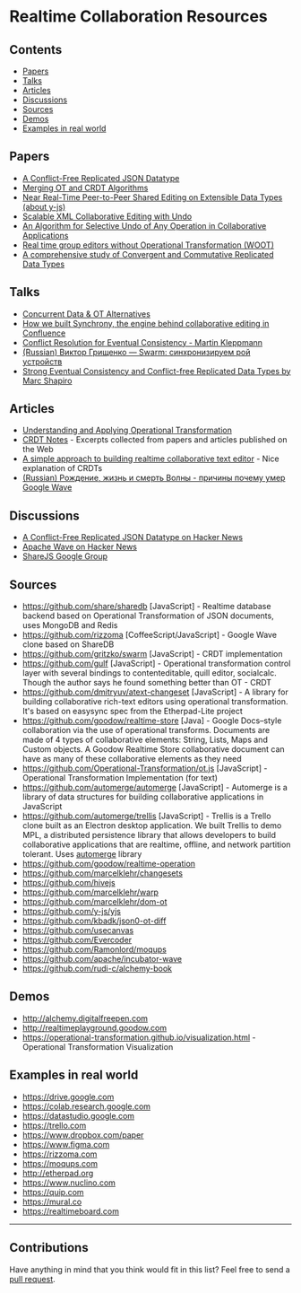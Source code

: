 # Realtime Collaboration Resources

## Contents
- [Papers](#papers)
- [Talks](#talks)
- [Articles](#articles)
- [Discussions](#discussions)
- [Sources](#sources)
- [Demos](#demos)
- [Examples in real world](#examples-in-real-world)

## Papers

* [A Conflict-Free Replicated JSON Datatype](https://arxiv.org/pdf/1608.03960.pdf)
* [Merging OT and CRDT Algorithms](https://hal.inria.fr/hal-00957167/document)
* [Near Real-Time Peer-to-Peer Shared Editing on Extensible Data Types (about y-js)](https://github.com/y-js/yjs/files/695979/yjs.pdf)
* [Scalable XML Collaborative Editing with Undo](https://arxiv.org/pdf/1010.3615.pdf)
* [An Algorithm for Selective Undo of Any Operation in Collaborative Applications](https://binshao.info/download/undo-group2010.pdf)
* [Real time group editors without Operational Transformation (WOOT)](https://hal.inria.fr/inria-00071240/document)
* [A comprehensive study of Convergent and Commutative Replicated Data Types](http://hal.upmc.fr/inria-00555588/document)

## Talks

* [Concurrent Data & OT Alternatives](https://www.youtube.com/watch?v=zo8uGlqQaCo)
* [How we built Synchrony, the engine behind collaborative editing in Confluence](https://www.youtube.com/watch?v=EgCYd6ei7QI)
* [Conflict Resolution for Eventual Consistency - Martin Kleppmann](https://www.youtube.com/watch?v=yCcWpzY8dIA)
* [(Russian) Виктор Грищенко — Swarm: синхронизируем рой устройств](https://www.youtube.com/watch?v=1ddm7WCMclA)
* [Strong Eventual Consistency and Conflict-free Replicated Data Types by Marc Shapiro](https://www.youtube.com/watch?v=oyUHd894w18)

## Articles

* [Understanding and Applying Operational Transformation](http://www.codecommit.com/blog/java/understanding-and-applying-operational-transformation)
* [CRDT Notes](https://github.com/pfrazee/crdt_notes) - Excerpts collected from papers and articles published on the Web
* [A simple approach to building realtime collaborative text editor](http://digitalfreepen.com/2017/10/06/simple-real-time-collaborative-text-editor.html) - Nice explanation of CRDTs
* [(Russian) Рождение, жизнь и смерть Волны - причины почему умер Google Wave](https://geektimes.ru/post/139475)

## Discussions

* [A Conflict-Free Replicated JSON Datatype on Hacker News](https://news.ycombinator.com/item?id=12303100)
* [Apache Wave on Hacker News](https://news.ycombinator.com/item?id=7532059)
* [ShareJS Google Group](https://groups.google.com/forum/#!forum/sharejs)

## Sources

* https://github.com/share/sharedb [JavaScript] - Realtime database backend based on Operational Transformation of JSON documents, uses MongoDB and Redis
* https://github.com/rizzoma [CoffeeScript/JavaScript] - Google Wave clone based on ShareDB
* https://github.com/gritzko/swarm [JavaScript] - CRDT implementation
* https://github.com/gulf [JavaScript] - Operational transformation control layer with several bindings to contenteditable, quill editor, socialcalc. Though the author says he found something better than OT - CRDT
* https://github.com/dmitryuv/atext-changeset [JavaScript] - A library for building collaborative rich-text editors using operational transformation. It's based on easysync spec from the Etherpad-Lite project
* https://github.com/goodow/realtime-store [Java] - Google Docs–style collaboration via the use of operational transforms. Documents are made of 4 types of collaborative elements: String, Lists, Maps and Custom objects. A Goodow Realtime Store collaborative document can have as many of these collaborative elements as they need
* https://github.com/Operational-Transformation/ot.js [JavaScript] - Operational Transformation Implementation (for text)
* https://github.com/automerge/automerge [JavaScript] - Automerge is a library of data structures for building collaborative applications in JavaScript
* https://github.com/automerge/trellis [JavaScript] - Trellis is a Trello clone built as an Electron desktop application. We built Trellis to demo MPL, a distributed persistence library that allows developers to build collaborative applications that are realtime, offline, and network partition tolerant. Uses [automerge](https://github.com/automerge/automerge) library
* https://github.com/goodow/realtime-operation
* https://github.com/marcelklehr/changesets
* https://github.com/hivejs
* https://github.com/marcelklehr/warp
* https://github.com/marcelklehr/dom-ot
* https://github.com/y-js/yjs
* https://github.com/kbadk/json0-ot-diff
* https://github.com/usecanvas
* https://github.com/Evercoder
* https://github.com/Ramonlord/moqups
* https://github.com/apache/incubator-wave 
* https://github.com/rudi-c/alchemy-book

## Demos
* http://alchemy.digitalfreepen.com
* http://realtimeplayground.goodow.com
* https://operational-transformation.github.io/visualization.html - Operational Transformation Visualization

## Examples in real world

* https://drive.google.com
* https://colab.research.google.com
* https://datastudio.google.com
* https://trello.com
* https://www.dropbox.com/paper
* https://www.figma.com
* https://rizzoma.com
* https://moqups.com
* http://etherpad.org
* https://www.nuclino.com
* https://quip.com
* https://mural.co
* https://realtimeboard.com

----

## Contributions

Have anything in mind that you think would fit in this list? Feel free to send a [pull request](https://github.com/stas-sl/awesome-realtime-collaboration/pulls).
